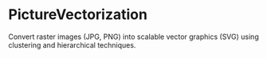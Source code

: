 # PictureVectorization
Convert raster images (JPG, PNG) into scalable vector graphics (SVG) using clustering and hierarchical techniques.
